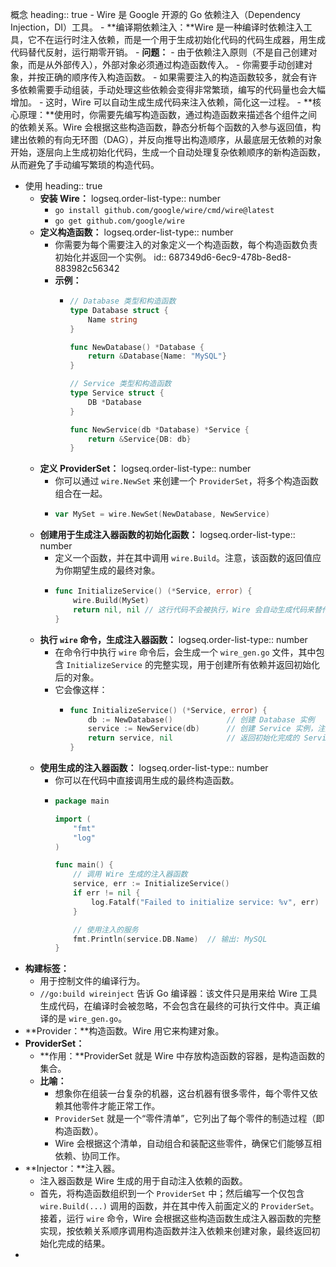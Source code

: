 概念
heading:: true
	- Wire 是 Google 开源的 Go 依赖注入（Dependency Injection，DI）工具。
	- **编译期依赖注入：**Wire 是一种编译时依赖注入工具，它不在运行时注入依赖，而是一个用于生成初始化代码的代码生成器，用生成代码替代反射，运行期零开销。
	- **问题：**
		- 由于依赖注入原则（不是自己创建对象，而是从外部传入），外部对象必须通过构造函数传入。
		- 你需要手动创建对象，并按正确的顺序传入构造函数。
		- 如果需要注入的构造函数较多，就会有许多依赖需要手动组装，手动处理这些依赖会变得非常繁琐，编写的代码量也会大幅增加。
		- 这时，Wire 可以自动生成生成代码来注入依赖，简化这一过程。
	- **核心原理：**使用时，你需要先编写构造函数，通过构造函数来描述各个组件之间的依赖关系。Wire 会根据这些构造函数，静态分析每个函数的入参与返回值，构建出依赖的有向无环图（DAG），并反向推导出构造顺序，从最底层无依赖的对象开始，逐层向上生成初始化代码，生成一个自动处理复杂依赖顺序的新构造函数，从而避免了手动编写繁琐的构造代码。
- 使用
  heading:: true
	- **安装 Wire：**
	  logseq.order-list-type:: number
		- `go install github.com/google/wire/cmd/wire@latest`
		- `go get github.com/google/wire`
	- **定义构造函数：**
	  logseq.order-list-type:: number
		- 你需要为每个需要注入的对象定义一个构造函数，每个构造函数负责初始化并返回一个实例。
		  id:: 687349d6-6ec9-478b-8ed8-883982c56342
		- **示例：**
			- ```go
			  // Database 类型和构造函数
			  type Database struct {
			      Name string
			  }
			  
			  func NewDatabase() *Database {
			      return &Database{Name: "MySQL"}
			  }
			  
			  // Service 类型和构造函数
			  type Service struct {
			      DB *Database
			  }
			  
			  func NewService(db *Database) *Service {
			      return &Service{DB: db}
			  }
			  ```
	- **定义 ProviderSet：**
	  logseq.order-list-type:: number
		- 你可以通过 `wire.NewSet` 来创建一个 `ProviderSet`，将多个构造函数组合在一起。
		- ```go
		  var MySet = wire.NewSet(NewDatabase, NewService)
		  ```
	- **创建用于生成注入器函数的初始化函数：**
	  logseq.order-list-type:: number
		- 定义一个函数，并在其中调用 `wire.Build`。注意，该函数的返回值应为你期望生成的最终对象。
		- ```go
		  func InitializeService() (*Service, error) {
		      wire.Build(MySet)
		      return nil, nil // 这行代码不会被执行，Wire 会自动生成代码来替代它
		  }
		  ```
	- **执行 `wire` 命令，生成注入器函数：**
	  logseq.order-list-type:: number
		- 在命令行中执行 `wire` 命令后，会生成一个 `wire_gen.go` 文件，其中包含 `InitializeService` 的完整实现，用于创建所有依赖并返回初始化后的对象。
		- 它会像这样：
			- ```go
			  func InitializeService() (*Service, error) {
			      db := NewDatabase()            // 创建 Database 实例
			      service := NewService(db)      // 创建 Service 实例，注入 Database
			      return service, nil            // 返回初始化完成的 Service 实例
			  }
			  ```
	- **使用生成的注入器函数：**
	  logseq.order-list-type:: number
		- 你可以在代码中直接调用生成的最终构造函数。
		- ```go
		  package main
		  
		  import (
		      "fmt"
		      "log"
		  )
		  
		  func main() {
		      // 调用 Wire 生成的注入器函数
		      service, err := InitializeService()
		      if err != nil {
		          log.Fatalf("Failed to initialize service: %v", err)
		      }
		  
		      // 使用注入的服务
		      fmt.Println(service.DB.Name)  // 输出: MySQL
		  }
		  ```
- **构建标签：**
	- 用于控制文件的编译行为。
	- `//go:build wireinject` 告诉 Go 编译器：该文件只是用来给 Wire 工具生成代码，在编译时会被忽略，不会包含在最终的可执行文件中。真正编译的是 `wire_gen.go`。
- **Provider：**构造函数。Wire 用它来构建对象。
- **ProviderSet：**
	- **作用：**ProviderSet 就是 Wire 中存放构造函数的容器，是构造函数的集合。
	- **比喻：**
		- 想象你在组装一台复杂的机器，这台机器有很多零件，每个零件又依赖其他零件才能正常工作。
		- `ProviderSet` 就是一个“零件清单”，它列出了每个零件的制造过程（即构造函数）。
		- Wire 会根据这个清单，自动组合和装配这些零件，确保它们能够互相依赖、协同工作。
- **Injector：**注入器。
	- 注入器函数是 Wire 生成的用于自动注入依赖的函数。
	- 首先，将构造函数组织到一个 `ProviderSet` 中；然后编写一个仅包含 `wire.Build(...)` 调用的函数，并在其中传入前面定义的 `ProviderSet`。接着，运行 `wire` 命令，Wire 会根据这些构造函数生成注入器函数的完整实现，按依赖关系顺序调用构造函数并注入依赖来创建对象，最终返回初始化完成的结果。
-